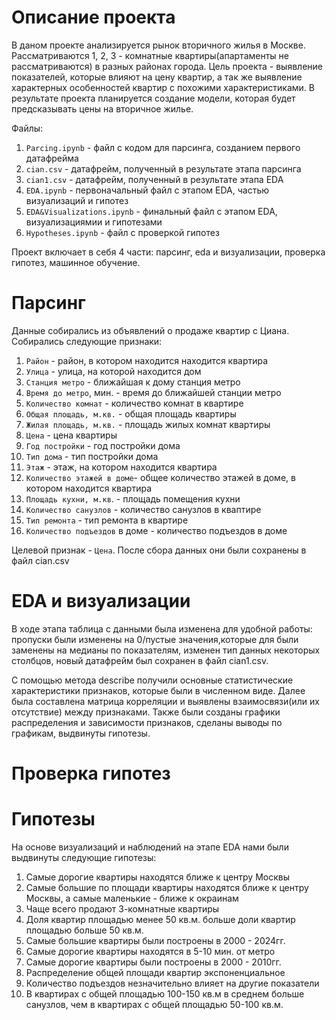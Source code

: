 # Описание проекта
В даном проекте анализируется рынок вторичного жилья в Москве. Рассматриваются 1, 2, 3 - комнатные квартиры(апартаменты не рассматриваются) в разных районах города. Цель проекта - выявление показателей, которые влияют на цену квартир, а так же выявление характерных особенностей квартир с похожими характеристиками. В результате проекта планируется создание модели, которая будет предсказывать цены на вторичное жилье.

Файлы:
1. `Parcing.ipynb` - файл с кодом для парсинга, созданием первого датафрейма
2. `cian.csv` - датафрейм, полученный в результате этапа парсинга
3. `cian1.csv` - датафрейм, полученный в результате этапа EDA
4. `EDA.ipynb` - первоначальный файл с этапом EDA, частью визуализаций и гипотез
5. `EDA&Visualizations.ipynb` - финальный файл с этапом EDA, визуализациямии и гипотезами
6. `Hypotheses.ipynb` - файл с проверкой гипотез

Проект включает в себя 4 части: парсинг, eda и визуализации, проверка гипотез, машинное обучение. 
# Парсинг
Данные собирались из объявлений о продаже квартир с Циана. Собирались следующие признаки:
1. `Район` - район, в котором находится находится квартира
2. `Улица` - улица, на которой находится дом
3. `Станция метро` - ближайшая к дому станция метро
4. `Время до метро`, мин. - время до ближайшей станции метро
5. `Количество комнат` - количество комнат в квартире
6. `Общая площадь, м.кв.` - общая площадь квартиры
7. `Жилая площадь, м.кв.` - площадь жилых комнат квартиры
8. `Цена` - цена квартиры
9. `Год постройки` - год постройки дома
10. `Тип дома` - тип постройки дома
11. `Этаж` - этаж, на котором находится квартира
12. `Количество этажей в доме`- общее количество этажей в доме, в котором находится квартира
13. `Площадь кухни, м.кв`. - площадь помещения кухни
14. `Количество санузлов` - количество санузлов в кваптире
15. `Тип ремонта` - тип ремонта в квартире
16. `Количество подъездов` в доме - количество подъездов в доме

Целевой признак - `Цена`.
После сбора данных они были сохранены в файл cian.csv
# EDA и визуализации 
В ходе этапа таблица с данными была изменена для удобной работы: пропуски были изменены на 0/пустые значения,которые для были заменены на медианы по показателям,  изменен тип данных некоторых столбцов, новый датафрейм был сохранен в файл cian1.сsv.

С помощью метода describe получили основные статистические характеристики признаков, которые были в численном виде. Далее была составлена матрица корреляции и выявлены взаимосвязи(или их отсутствие) между признаками. Также были созданы графики распределения и зависимости признаков, сделаны выводы по графикам, выдвинуты гипотезы.
# Проверка гипотез

# Гипотезы
На основе визуализаций и наблюдений на этапе EDA нами были выдвинуты следующие гипотезы: 
1. Самые дорогие квартиры находятся ближе к центру Москвы
2. Самые большие по площади квартиры находятся ближе к центру Москвы, а самые маленькие - ближе к окраинам
3. Чаще всего продают 3-комнатные квартиры
4. Доля квартир площадью менее 50 кв.м. больше доли квартир площадью больше 50 кв.м.
5. Самые большие квартиры были построены в 2000 - 2024гг.
6. Самые дорогие квартиры находятся в 5-10 мин. от метро
7. Самые дорогие квартиры были построены в 2000 - 2010гг.
8. Распределение общей площади квартир экспоненциальное
9. Количество подъездов незначительно влияет на другие показатели
10. В квартирах с общей площадью 100-150 кв.м в среднем больше санузлов, чем в квартирах с общей площадью 50-100 кв.м.

